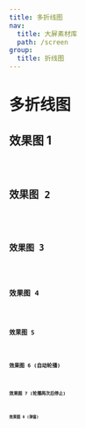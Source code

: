 ```yaml
---
title: 多折线图
nav:
  title: 大屏素材库
  path: /screen
group:
  title: 折线图
---
```


# 多折线图

## 效果图 1

<code src="../../../example/MultiLineDemo/demo1.tsx" background="#040727">

## 效果图 2

<code src="../../../example/MultiLineDemo/demo2.tsx" background="#040727">

## 效果图 3

<code src="../../../example/MultiLineDemo/demo3.tsx" background="#040727">

## 效果图 4

<code src="../../../example/MultiLineDemo/demo4.tsx" background="#040727">

## 效果图 5

<code src="../../../example/MultiLineDemo/demo5.tsx" background="#040727">

## 效果图 6 (自动轮播)

<code src="../../../example/MultiLineDemo/demo6.tsx" background="#040727">

## 效果图 7 (轮播两次后停止)

<code src="../../../example/MultiLineDemo/demo7.tsx" background="#040727">

## 效果图 8 (弹窗)

<code src="../../../example/MultiLineDemo/demo8.tsx" background="#040727">
